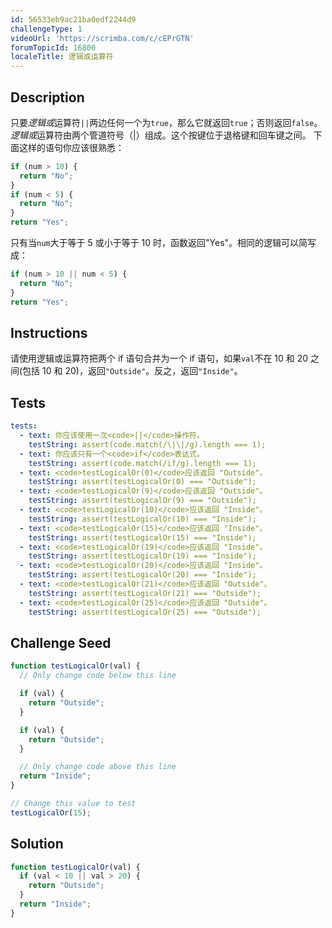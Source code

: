 ```yaml
---
id: 56533eb9ac21ba0edf2244d9
challengeType: 1
videoUrl: 'https://scrimba.com/c/cEPrGTN'
forumTopicId: 16800
localeTitle: 逻辑或运算符
---
```


## Description
<section id='description'>
只要<dfn>逻辑或</dfn>运算符<code>||</code>两边任何一个为<code>true</code>，那么它就返回<code>true</code>；否则返回<code>false</code>。
<dfn>逻辑或</dfn>运算符由两个管道符号（|）组成。这个按键位于退格键和回车键之间。
下面这样的语句你应该很熟悉：

```js
if (num > 10) {
  return "No";
}
if (num < 5) {
  return "No";
}
return "Yes";
```

只有当<code>num</code>大于等于 5 或小于等于 10 时，函数返回"Yes"。相同的逻辑可以简写成：

```js
if (num > 10 || num < 5) {
  return "No";
}
return "Yes";
```

</section>

## Instructions
<section id='instructions'>
请使用逻辑或运算符把两个 if 语句合并为一个 if 语句，如果<code>val</code>不在 10 和 20 之间(包括 10 和 20)，返回<code>"Outside"</code>。反之，返回<code>"Inside"</code>。
</section>

## Tests
<section id='tests'>

```yml
tests:
  - text: 你应该使用一次<code>||</code>操作符。
    testString: assert(code.match(/\|\|/g).length === 1);
  - text: 你应该只有一个<code>if</code>表达式。
    testString: assert(code.match(/if/g).length === 1);
  - text: <code>testLogicalOr(0)</code>应该返回 "Outside"。
    testString: assert(testLogicalOr(0) === "Outside");
  - text: <code>testLogicalOr(9)</code>应该返回 "Outside"。
    testString: assert(testLogicalOr(9) === "Outside");
  - text: <code>testLogicalOr(10)</code>应该返回 "Inside"。
    testString: assert(testLogicalOr(10) === "Inside");
  - text: <code>testLogicalOr(15)</code>应该返回 "Inside"。
    testString: assert(testLogicalOr(15) === "Inside");
  - text: <code>testLogicalOr(19)</code>应该返回 "Inside"。
    testString: assert(testLogicalOr(19) === "Inside");
  - text: <code>testLogicalOr(20)</code>应该返回 "Inside"。
    testString: assert(testLogicalOr(20) === "Inside");
  - text: <code>testLogicalOr(21)</code>应该返回 "Outside"。
    testString: assert(testLogicalOr(21) === "Outside");
  - text: <code>testLogicalOr(25)</code>应该返回 "Outside"。
    testString: assert(testLogicalOr(25) === "Outside");

```

</section>

## Challenge Seed
<section id='challengeSeed'>

<div id='js-seed'>

```js
function testLogicalOr(val) {
  // Only change code below this line

  if (val) {
    return "Outside";
  }

  if (val) {
    return "Outside";
  }

  // Only change code above this line
  return "Inside";
}

// Change this value to test
testLogicalOr(15);
```

</div>



</section>

## Solution
<section id='solution'>


```js
function testLogicalOr(val) {
  if (val < 10 || val > 20) {
    return "Outside";
  }
  return "Inside";
}
```

</section>
